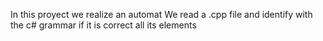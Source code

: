 In this proyect we realize an automat
We read a .cpp file and identify with the c# grammar 
if it is correct all its elements
